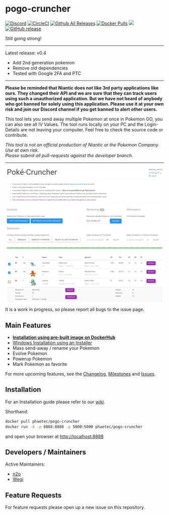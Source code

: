 # pogo-cruncher

[![Discord](https://img.shields.io/badge/discord-Phaetec-blue.svg)](https://discord.gg/W6rsEq2)
[![CircleCI](https://img.shields.io/circleci/project/Phaetec/pogo-cruncher/master.svg?maxAge=60)](https://circleci.com/gh/Phaetec/pogo-cruncher)
[![Github All Releases](https://img.shields.io/github/downloads/phaetec/pogo-cruncher/total.svg?maxAge=60)](https://github.com/Phaetec/pogo-cruncher/releases)
[![Docker Pulls](https://img.shields.io/docker/pulls/phaetec/pogo-cruncher.svg?maxAge=60)](https://hub.docker.com/r/phaetec/pogo-cruncher/) [![](https://images.microbadger.com/badges/image/phaetec/pogo-cruncher.svg)](https://microbadger.com/images/phaetec/pogo-cruncher "Get your own image badge on microbadger.com")
[![GitHub release](https://img.shields.io/github/release/Phaetec/pogo-cruncher.svg?maxAge=60)](https://github.com/Phaetec/pogo-cruncher)

Still going strong!

---

Latest release: v0.4
- Add 2nd generation pokemon
- Remove old dependencies
- Tested with Google 2FA and PTC

---

**Please be reminded that Niantic does not like 3rd party applications like ours. They changed their API and we are sure that they can track users using such a unauthorized application. But we have not heard of anybody who got banned for solely using this application. Please use it at your own risk and join our Discord channel if you get banned to alert other users.**

This tool lets you send away multiple Pokemon at once in Pokemon GO, you can also see all IV Values.
The tool runs locally on your PC and the Login-Details are not leaving your computer. Feel free to check the source code or contribute.

*This tool is not an official production of Niantic or the Pokemon Company. Use at own risk.*  
*Please submit all pull-requests against the developer branch.*

---

![Screenshot of PoGo-Cruncher](https://github.com/Phaetec/pogo-cruncher/raw/master/screenshot.png)

It is a work in progress, so please report all bugs to the issue page.


## Main Features
  * **[Installation using pre-built image on DockerHub](https://github.com/Phaetec/pogo-cruncher/wiki/Installation:-Docker-version)**
  * [Windows Installation using an Installer](https://github.com/Phaetec/pogo-cruncher/wiki/Installation-with-.exe-for-Windows)
  * Mass send-away / rename your Pokemon
  * Evolve Pokemon
  * Powerup Pokemon
  * Mark Pokemon as favorite

For more upcoming features, see the
[Changelog](https://github.com/Phaetec/pogo-cruncher/blob/master/CHANGELOG.md),
[Milestones](https://github.com/Phaetec/pogo-cruncher/milestones) and
[Issues](https://github.com/Phaetec/pogo-cruncher/issues).


## Installation
For an Installation guide please refer to our [wiki](https://github.com/Phaetec/pogo-cruncher/wiki).

Shorthand:
```bash
docker pull phaetec/pogo-cruncher
docker run -d -p 8888:8888 -p 5000:5000 phaetec/pogo-cruncher
```

and open your browser at [http://localhost:8888](http://localhost:8888)


## Developers / Maintainers
Active Maintainers:
  * [n2o](https://github.com/n2o)
  * [Wegi](https://github.com/Wegi)


## Feature Requests
For feature requests please open up a new issue on this repository.
 
